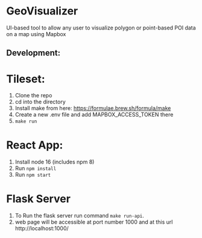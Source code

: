 # GeoVisualizer
UI-based tool to allow any user to visualize polygon or point-based POI data on a map using Mapbox

## Development:
# Tileset:
1. Clone the repo
2. cd into the directory
3. Install make from here: https://formulae.brew.sh/formula/make
4. Create a new .env file and add MAPBOX_ACCESS_TOKEN there
5. `make run`
# React App:
1. Install node 16 (includes npm 8)
2. Run `npm install`
3. Run `npm start`

# Flask Server
1. To Run the flask server run command `make run-api`.
2. web page will be accessible at port number 1000 and at this url http://localhost:1000/ 
